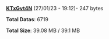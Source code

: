 [**KTxGvt4N**](/data/KTxGvt4N.txt) (27/01/23 - 19:12)- 247 bytes

**Total Datas**: 6719

**Total Size**: 39.08 MB / 39.1 MB